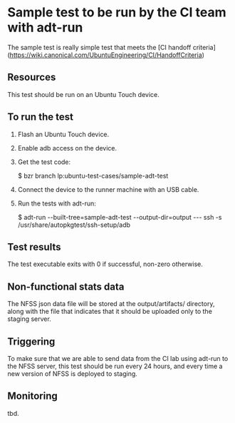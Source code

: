 # Sample test to be run by the CI team with adt-run

The sample test is really simple test that meets the [CI handoff criteria]
(https://wiki.canonical.com/UbuntuEngineering/CI/HandoffCriteria)

## Resources

This test should be run on an Ubuntu Touch device.

## To run the test

1. Flash an Ubuntu Touch device.
2. Enable adb access on the device.
3. Get the test code:

    $ bzr branch lp:ubuntu-test-cases/sample-adt-test

4. Connect the device to the runner machine with an USB cable.
5. Run the tests with adt-run:

    $ adt-run --built-tree=sample-adt-test --output-dir=output --- ssh -s /usr/share/autopkgtest/ssh-setup/adb

## Test results

The test executable exits with 0 if successful, non-zero otherwise.

## Non-functional stats data

The NFSS json data file will be stored at the output/artifacts/ directory,
along with the file that indicates that it should be uploaded only to the
staging server.

## Triggering

To make sure that we are able to send data from the CI lab using adt-run to the
NFSS server, this test should be run every 24 hours, and every time a new
version of NFSS is deployed to staging.

## Monitoring

tbd.
